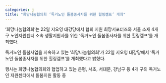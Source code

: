 ```yaml
---
categories: j
title: "희망나눔협의회 ‘독거노인 돌봄종사자를 위한 힐링캠프’ 개최"
---
```

&lsquo;희망나눔협의회&rsquo;는 22일 지오영 대강당에서 협회 지원 희망서포터즈와 서울 소재 4개구 노인지원센터 소속 생활지원사를 위한 &lsquo;독거노인 돌봄종사자를 위한 힐링캠프&rsquo;를 개최했다.



독거노인 돌봄사업을 지속하고 있는 &lsquo;희망나눔협의회&rsquo;가&nbsp;22일 지오영 대강당에서 &lsquo;독거노인 돌봄종사자를 위한 힐링캠프&rsquo;를 개최했다고 밝혔다.

행사는 희망나눔협의회와 협업하고 있는 은평, 서초, 서대문, 강남구 등 4개 구의 독거노인 지원센터에서 돌봄지원 활동 중